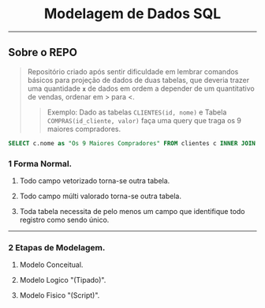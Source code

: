 <h1 align="center">Modelagem de Dados SQL</h1>

---
## Sobre o REPO

> Repositório criado após sentir dificuldade em lembrar comandos básicos para projeção de dados de duas tabelas, que deveria trazer uma quantidade **`x`** de dados em ordem a depender de um quantitativo de vendas, ordenar em > para <. 
>> Exemplo: Dado as tabelas `CLIENTES(id, nome)` e  Tabela `COMPRAS(id_cliente, valor)` faça uma query que traga os 9 maiores compradores.


```sql
SELECT c.nome as "Os 9 Maiores Compradores" FROM clientes c INNER JOIN vendas v on v.id_cliente = c.id ORDER BY v.valor DESC LIMIT 9
```


### 1 Forma Normal.

1. Todo campo vetorizado torna-se outra tabela.

1. Todo campo múlti valorado torna-se outra tabela.

1. Toda tabela necessita de pelo menos um campo que identifique todo registro como sendo único.
---

### 2 Etapas de Modelagem.

1. Modelo Conceitual.

1. Modelo Logico "(Tipado)".

1. Modelo Fisico "(Script)".
